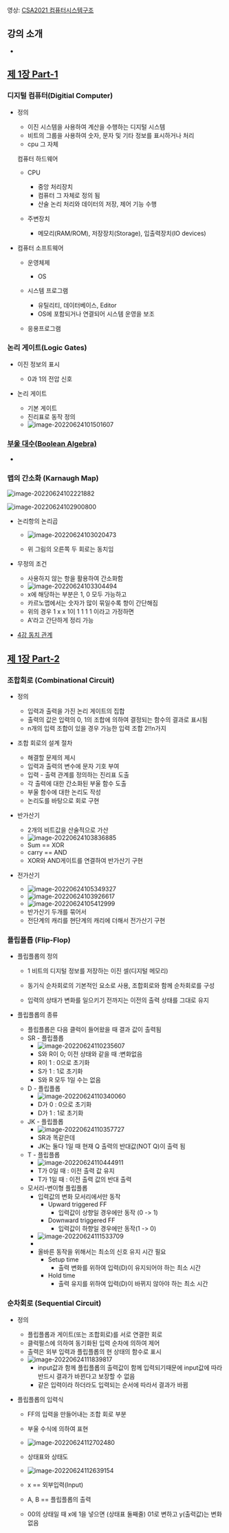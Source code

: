 영상: [CSA2021 컴퓨터시스템구조](https://www.youtube.com/playlist?list=PLc8fQ-m7b1hCHTT7VH2oo0Ng7Et096dYc)

## 강의 소개
- 

## [제 1장 Part-1](https://www.youtube.com/watch?v=SG89LOgT7Vc&list=PLc8fQ-m7b1hCHTT7VH2oo0Ng7Et096dYc&index=2)

### 디지털 컴퓨터(Digitial Computer)

- 정의

  - 이진 시스템을 사용하여 계산을 수행하는 디지털 시스템
  - 비트의 그룹을 사용하여 숫자, 문자 및 기타 정보를 표시하거나 처리
  - cpu 그 자체

  컴퓨터 하드웨어

  - CPU
    - 중앙 처리장치
    - 컴퓨터 그 자체로 정의 됨
    - 산술 논리 처리와 데이터의 저장, 제어 기능 수행

  - 주변장치
    - 메모리(RAM/ROM), 저장장치(Storage), 입출력장치(IO devices)

- 컴퓨터 소프트웨어

  - 운영체제
    - OS

  - 시스템 프로그램
    - 유틸리티, 데이터베이스, Editor
    - OS에 포함되거나 연결되어 시스템 운영을 보조

  - 응용프로그램


### 논리 게이트(Logic Gates)
- 이진 정보의 표시 
  - 0과 1의 전압 신호

- 논리 게이트
  - 기본 게이트
  - 진리표로 동작 정의
  - ![image-20220624101501607](D:\호뤵이\cs-study\컴퓨터-구조\1장-디지털-논리-회로-및-강의소개.assets\image-20220624101501607.png)


### [부울 대수(Boolean Algebra)](/이산-수학/명제,추론,귀납,부울대수/부울-대수.md)

- 

### 맵의 간소화 (Karnaugh Map)

![image-20220624102221882](D:\호뤵이\cs-study\컴퓨터-구조\1장-디지털-논리-회로-및-강의소개.assets\image-20220624102221882.png)

![image-20220624102900800](D:\호뤵이\cs-study\컴퓨터-구조\1장-디지털-논리-회로-및-강의소개.assets\image-20220624102900800.png)

- 논리항의 논리곱

  - ![image-20220624103020473](D:\호뤵이\cs-study\컴퓨터-구조\1장-디지털-논리-회로-및-강의소개.assets\image-20220624103020473.png)

  - 위 그림의 오른쪽 두 회로는 동치임

- 무정의 조건
  - 사용하지 않는 항을 활용하여 간소화함
  - ![image-20220624103304494](D:\호뤵이\cs-study\컴퓨터-구조\1장-디지털-논리-회로-및-강의소개.assets\image-20220624103304494.png)
  - x에 해당하는 부분은 1, 0 모두 가능하고
  - 카르노맵에서는 숫자가 많이 묶일수록 항이 간단해짐
  - 위의 경우 1 x x 1이 1 1 1 1 이라고 가정하면
  - A'라고 간단하게 정리 가능

- [4강 동치 관계](/이산-수학/이산수학-기초/동치-관계.md)

## [제 1장 Part-2](https://www.youtube.com/watch?v=gn5z3Un_qqM&list=PLc8fQ-m7b1hCHTT7VH2oo0Ng7Et096dYc&index=3)

### 조합회로 (Combinational Circuit)
- 정의
  - 입력과 출력을 가진 논리 게이트의 집합
  - 출력의 값은 입력의 0, 1의 조합에 의하여 결정되는 함수의 결과로 표시됨
  - n개의 입력 조합이 있을 경우 가능한 입력 조합 2!!n가지

- 조합 회로의 설계 절차
  - 해결할 문제의 제시
  - 입력과 출력의 변수에 문자 기호 부여
  - 입력 - 출력 관계를 정의하는 진리표 도출
  - 각 출력에 대한 간소화된 부울 함수 도출
  - 부울 함수에 대한 논리도 작성
  - 논리도를 바탕으로 회로 구현

- 반가산기
  - 2개의 비트값을 산술적으로 가산
  - ![image-20220624103836885](D:\호뤵이\cs-study\컴퓨터-구조\1장-디지털-논리-회로-및-강의소개.assets\image-20220624103836885.png)
  - Sum == XOR
  - carry == AND
  - XOR와 AND게이트를 연결하여 반가산기 구현

- 전가산기
  - ![image-20220624105349327](D:\호뤵이\cs-study\컴퓨터-구조\1장-디지털-논리-회로-및-강의소개.assets\image-20220624105349327.png)
  - ![image-20220624103926617](D:\호뤵이\cs-study\컴퓨터-구조\1장-디지털-논리-회로-및-강의소개.assets\image-20220624103926617.png)
  - ![image-20220624105412999](D:\호뤵이\cs-study\컴퓨터-구조\1장-디지털-논리-회로-및-강의소개.assets\image-20220624105412999.png)
  - 반가산기 두개를 묶어서
  - 전단계의 캐리를 현단계의 캐리에 더해서 전가산기 구현 


### 플립플롭 (Flip-Flop)

- 플립플롭의 정의

  - 1 비트의 디지털 정보를 저장하는 이진 셀(디지털 메모리)	

  - 동기식 순차회로의 기본적인 요소로 사용, 조합회로와 함께 순차회로를 구성
  - 입력의 상태가 변화를 일으키기 전까지는 이전의 출력 상태를 그대로 유지

- 플립플롭의 종류

  - 플립플롭은 다음 클럭이 들어왔을 때 결과 값이 출력됨
  - SR - 플립플롭
    - ![image-20220624110235607](D:\호뤵이\cs-study\컴퓨터-구조\1장-디지털-논리-회로-및-강의소개.assets\image-20220624110235607.png)
    - S와 R이 0; 이전 상태와 같을 때 :변화없음
    - R이 1 : 0으로 초기화
    - S가 1 : 1로 초기화
    - S와 R 모두 1일 수는 없음
  - D - 플립플롭
    - ![image-20220624110340060](D:\호뤵이\cs-study\컴퓨터-구조\1장-디지털-논리-회로-및-강의소개.assets\image-20220624110340060.png)
    - D가 0 : 0으로 초기화
    - D가 1 : 1로 초기화
  - JK - 플립플롭
    - ![image-20220624110357727](D:\호뤵이\cs-study\컴퓨터-구조\1장-디지털-논리-회로-및-강의소개.assets\image-20220624110357727.png)
    - SR과 똑같은데
    - JK는 둘다 1일 때 현재 Q 출력의 반대값(NOT Q)이 출력 됨
  - T - 플립플롭
    - ![image-20220624110444911](D:\호뤵이\cs-study\컴퓨터-구조\1장-디지털-논리-회로-및-강의소개.assets\image-20220624110444911.png)
    - T가 0일 때 : 이전 출력 값 유지
    - T가 1일 때 : 이전 출력 값의 반대 출력
  - 모서리-변이형 플립플롭
    - 입력값의 변화 모서리에서만 동작
      - Upward triggered FF
        - 입력값이 상향일 경우에만 동작 (0 -> 1)
      - Downward triggered FF
        - 입력값이 하향일 경우에만 동작(1 -> 0)
    - ![image-20220624111533709](D:\호뤵이\cs-study\컴퓨터-구조\1장-디지털-논리-회로-및-강의소개.assets\image-20220624111533709.png)
    - 
    - 올바른 동작을 위해서는 최소의 신호 유지 시간 필요
      - Setup time
        - 출력 변화를 위하여 입력(D)이 유지되어야 하는 최소 시간
      - Hold time
        - 출력 유지를 위하여 입력(D)이 바뀌지 않아야 하는 최소 시간

### 순차회로 (Sequential Circuit)
- 정의

  - 플립플롭과 게이트(또는 조합회로)를 서로 연결한 회로
  - 클럭펄스에 의하여 동기화된 입력 순차에 의하여 제어
  - 출력은 외부 입력과 플립플롭의 현 상태의 함수로 표시
  - ![image-20220624111839817](D:\호뤵이\cs-study\컴퓨터-구조\1장-디지털-논리-회로-및-강의소개.assets\image-20220624111839817.png)
    - input값과 함께 플립플롭의 출력값이 함께 입력되기때문에 input값에 따라 반드시 결과가 바뀐다고 보장할 수 없음
    - 같은 입력이라 하더라도 입력되는 순서에 따라서 결과가 바뀜

- 플립플롭의 입력식

  - FF의 입력을 만들어내는 조합 회로 부분
  - 부울 수식에 의하여 표현
  - ![image-20220624112702480](D:\호뤵이\cs-study\컴퓨터-구조\1장-디지털-논리-회로-및-강의소개.assets\image-20220624112702480.png)
  - 상태표와 상태도
  - ![image-20220624112639154](D:\호뤵이\cs-study\컴퓨터-구조\1장-디지털-논리-회로-및-강의소개.assets\image-20220624112639154.png)

  - x == 외부입력(Input)
  - A, B == 플립플롭의 출력
  - 00의 상태일 때 x에 1을 넣으면 (상태표 둘째줄) 01로 변하고 y(출력값)는 변화 없음

  